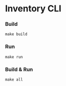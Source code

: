 # Inventory CLI

### Build

```
make build
```

### Run 
```
make run
```

### Build & Run 
```
make all
```